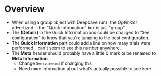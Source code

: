 # Overview
* When using a group object with DeepCave runs, the *Optimizer* advertized in the "Quick Information" box is just "group".
* The __(Details)__ in the Quick Information box could be changed to "See configuration" to know that you're jumping to the best configuration.
* The **Quick Information** part could add a line on how many trials were performed, I can't seem to see this number anywhere.
* The **Meta** header should probably have a little Q mark or be renamed to **Meta Information**
    * Change `Overview.md` if changing this
    * Need more information about what's actually possible to see here

